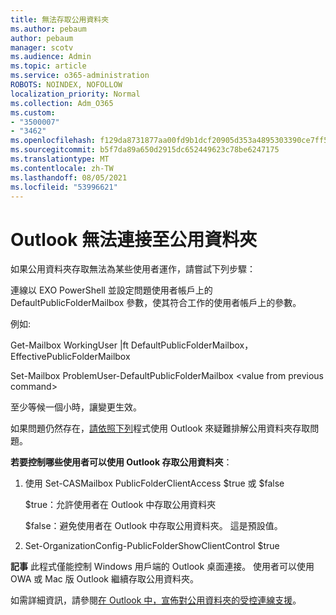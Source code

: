 ```yaml
---
title: 無法存取公用資料夾
ms.author: pebaum
author: pebaum
manager: scotv
ms.audience: Admin
ms.topic: article
ms.service: o365-administration
ROBOTS: NOINDEX, NOFOLLOW
localization_priority: Normal
ms.collection: Adm_O365
ms.custom:
- "3500007"
- "3462"
ms.openlocfilehash: f129da8731877aa00fd9b1dcf20905d353a4895303390ce7ff5642a8ff3ccbc2
ms.sourcegitcommit: b5f7da89a650d2915dc652449623c78be6247175
ms.translationtype: MT
ms.contentlocale: zh-TW
ms.lasthandoff: 08/05/2021
ms.locfileid: "53996621"
---
```

# <a name="outlook-cannot-connect-to-public-folders"></a>Outlook 無法連接至公用資料夾

如果公用資料夾存取無法為某些使用者運作，請嘗試下列步驟：

連線以 EXO PowerShell 並設定問題使用者帳戶上的 DefaultPublicFolderMailbox 參數，使其符合工作的使用者帳戶上的參數。

例如:

Get-Mailbox WorkingUser |ft DefaultPublicFolderMailbox，EffectivePublicFolderMailbox

Set-Mailbox ProblemUser-DefaultPublicFolderMailbox \<value from previous command>

至少等候一個小時，讓變更生效。

如果問題仍然存在，[請依照下列](https://aka.ms/pfcte)程式使用 Outlook 來疑難排解公用資料夾存取問題。
 
**若要控制哪些使用者可以使用 Outlook 存取公用資料夾**：

1.  使用 Set-CASMailbox <mailboxname> PublicFolderClientAccess $true 或 $false  
      
    $true：允許使用者在 Outlook 中存取公用資料夾  
      
    $false：避免使用者在 Outlook 中存取公用資料夾。 這是預設值。  
        
2.  Set-OrganizationConfig-PublicFolderShowClientControl $true   
      
**記事** 此程式僅能控制 Windows 用戶端的 Outlook 桌面連接。 使用者可以使用 OWA 或 Mac 版 Outlook 繼續存取公用資料夾。
 
如需詳細資訊，請參閱[在 Outlook 中，宣佈對公用資料夾的受控連線支援](https://aka.ms/controlpf)。